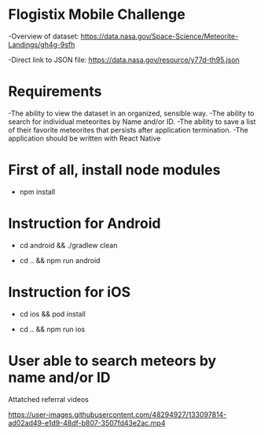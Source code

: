 # Flogistix Mobile Challenge

-Overview of dataset: https://data.nasa.gov/Space-Science/Meteorite-Landings/gh4g-9sfh

-Direct link to JSON file: https://data.nasa.gov/resource/y77d-th95.json

# Requirements

-The ability to view the dataset in an organized, sensible way.
-The ability to search for individual meteorites by Name and/or ID.
-The ability to save a list of their favorite meteorites that persists after application     termination.
-The application should be written with React Native

# First of all, install node modules

- npm install 

# Instruction for Android

- cd android && ./gradlew clean

- cd .. && npm run android

# Instruction for iOS

- cd ios && pod install

- cd .. && npm run ios

# User able to search meteors by name and/or ID
Attatched referral videos



https://user-images.githubusercontent.com/48294927/133097814-ad02ad49-e1d9-48df-b807-3507fd43e2ac.mp4

